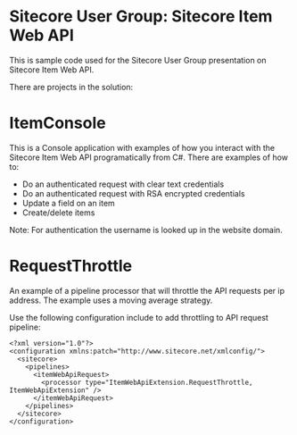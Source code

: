 Sitecore User Group: Sitecore Item Web API
===

This is sample code used for the Sitecore User Group presentation on Sitecore Item Web API.

There are projects in the solution:

ItemConsole
==
This is a Console application with examples of how you interact with the Sitecore Item Web API programatically from C#. There are examples of how to:

  - Do an authenticated request with clear text credentials
  - Do an authenticated request with RSA encrypted credentials
  - Update a field on an item
  - Create/delete items

Note: For authentication the username is looked up in the website domain.

RequestThrottle
==
An example of a pipeline processor that will throttle the API requests per ip address. The example uses a moving average strategy.

Use the following configuration include to add throttling to API request pipeline:

	<?xml version="1.0"?>
	<configuration xmlns:patch="http://www.sitecore.net/xmlconfig/">
	  <sitecore>
		<pipelines>
		  <itemWebApiRequest>
			<processor type="ItemWebApiExtension.RequestThrottle, ItemWebApiExtension" />
		  </itemWebApiRequest>
		</pipelines>
	  </sitecore>
	</configuration>

